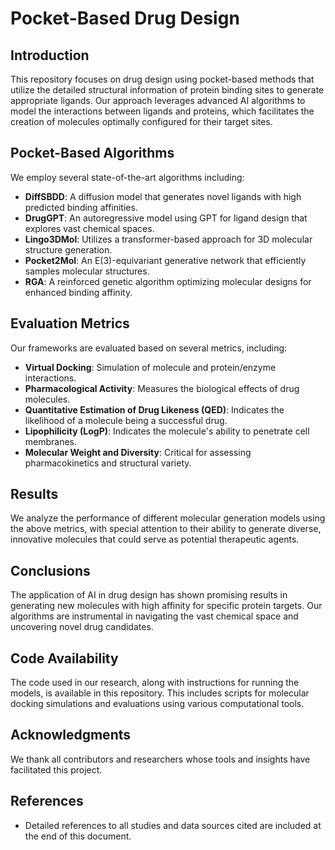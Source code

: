 # Pocket-Based Drug Design

## Introduction
This repository focuses on drug design using pocket-based methods that utilize the detailed structural information of protein binding sites to generate appropriate ligands. Our approach leverages advanced AI algorithms to model the interactions between ligands and proteins, which facilitates the creation of molecules optimally configured for their target sites.

## Pocket-Based Algorithms
We employ several state-of-the-art algorithms including:
- **DiffSBDD**: A diffusion model that generates novel ligands with high predicted binding affinities.
- **DrugGPT**: An autoregressive model using GPT for ligand design that explores vast chemical spaces.
- **Lingo3DMol**: Utilizes a transformer-based approach for 3D molecular structure generation.
- **Pocket2Mol**: An E(3)-equivariant generative network that efficiently samples molecular structures.
- **RGA**: A reinforced genetic algorithm optimizing molecular designs for enhanced binding affinity.

## Evaluation Metrics
Our frameworks are evaluated based on several metrics, including:
- **Virtual Docking**: Simulation of molecule and protein/enzyme interactions.
- **Pharmacological Activity**: Measures the biological effects of drug molecules.
- **Quantitative Estimation of Drug Likeness (QED)**: Indicates the likelihood of a molecule being a successful drug.
- **Lipophilicity (LogP)**: Indicates the molecule's ability to penetrate cell membranes.
- **Molecular Weight and Diversity**: Critical for assessing pharmacokinetics and structural variety.

## Results
We analyze the performance of different molecular generation models using the above metrics, with special attention to their ability to generate diverse, innovative molecules that could serve as potential therapeutic agents.

## Conclusions
The application of AI in drug design has shown promising results in generating new molecules with high affinity for specific protein targets. Our algorithms are instrumental in navigating the vast chemical space and uncovering novel drug candidates.

## Code Availability
The code used in our research, along with instructions for running the models, is available in this repository. This includes scripts for molecular docking simulations and evaluations using various computational tools.

## Acknowledgments
We thank all contributors and researchers whose tools and insights have facilitated this project.

## References
- Detailed references to all studies and data sources cited are included at the end of this document.

